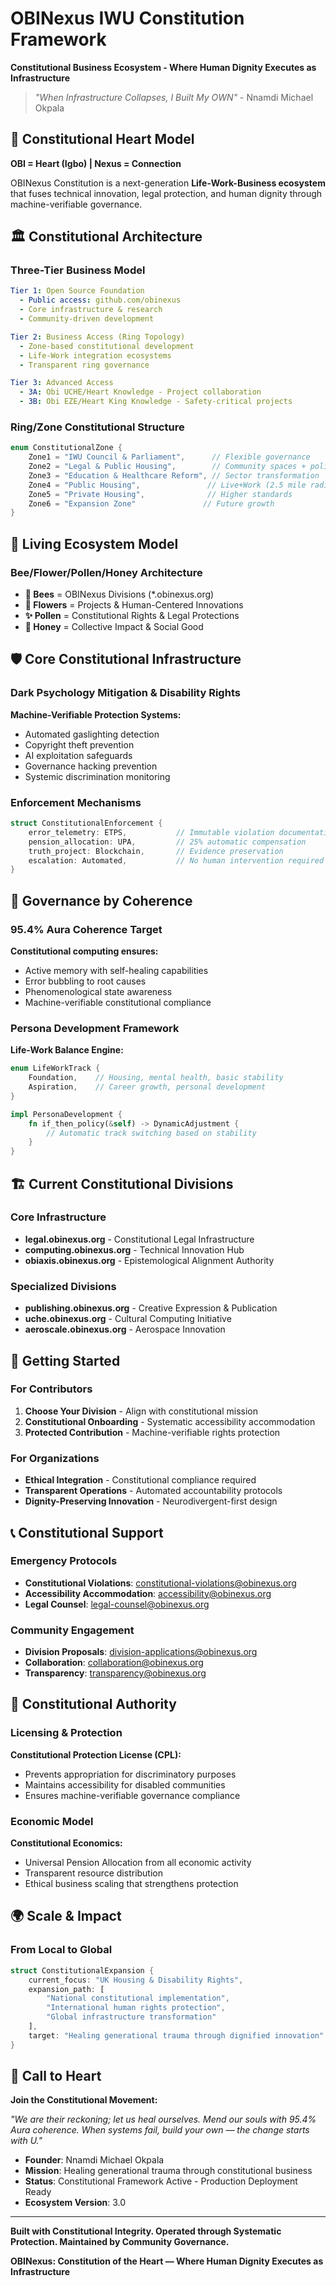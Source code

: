 # OBINexus IWU Constitution Framework

**Constitutional Business Ecosystem - Where Human Dignity Executes as Infrastructure**

> *"When Infrastructure Collapses, I Built My OWN"* - Nnamdi Michael Okpala

## 🌟 Constitutional Heart Model

**OBI = Heart (Igbo) | Nexus = Connection**

OBINexus Constitution is a next-generation **Life-Work-Business ecosystem** that fuses technical innovation, legal protection, and human dignity through machine-verifiable governance.

## 🏛️ Constitutional Architecture

### Three-Tier Business Model

```yaml
Tier 1: Open Source Foundation
  - Public access: github.com/obinexus
  - Core infrastructure & research
  - Community-driven development

Tier 2: Business Access (Ring Topology)
  - Zone-based constitutional development
  - Life-Work integration ecosystems
  - Transparent ring governance

Tier 3: Advanced Access
  - 3A: Obi UCHE/Heart Knowledge - Project collaboration
  - 3B: Obi EZE/Heart King Knowledge - Safety-critical projects
```

### Ring/Zone Constitutional Structure

```rust
enum ConstitutionalZone {
    Zone1 = "IWU Council & Parliament",      // Flexible governance
    Zone2 = "Legal & Public Housing",        // Community spaces + policy
    Zone3 = "Education & Healthcare Reform", // Sector transformation
    Zone4 = "Public Housing",               // Live+Work (2.5 mile radius)
    Zone5 = "Private Housing",              // Higher standards
    Zone6 = "Expansion Zone"               // Future growth
}
```

## 🐝 Living Ecosystem Model

### Bee/Flower/Pollen/Honey Architecture

- **🐝 Bees** = OBINexus Divisions (*.obinexus.org)
- **🌸 Flowers** = Projects & Human-Centered Innovations  
- **✨ Pollen** = Constitutional Rights & Legal Protections
- **🍯 Honey** = Collective Impact & Social Good

## 🛡️ Core Constitutional Infrastructure

### Dark Psychology Mitigation & Disability Rights

**Machine-Verifiable Protection Systems:**
- Automated gaslighting detection
- Copyright theft prevention
- AI exploitation safeguards
- Governance hacking prevention
- Systemic discrimination monitoring

### Enforcement Mechanisms

```rust
struct ConstitutionalEnforcement {
    error_telemetry: ETPS,           // Immutable violation documentation
    pension_allocation: UPA,         // 25% automatic compensation  
    truth_project: Blockchain,       // Evidence preservation
    escalation: Automated,           // No human intervention required
}
```

## 🎯 Governance by Coherence

### 95.4% Aura Coherence Target

**Constitutional computing ensures:**
- Active memory with self-healing capabilities
- Error bubbling to root causes
- Phenomenological state awareness
- Machine-verifiable constitutional compliance

### Persona Development Framework

**Life-Work Balance Engine:**
```rust
enum LifeWorkTrack {
    Foundation,    // Housing, mental health, basic stability
    Aspiration,    // Career growth, personal development
}

impl PersonaDevelopment {
    fn if_then_policy(&self) -> DynamicAdjustment {
        // Automatic track switching based on stability
    }
}
```

## 🏗️ Current Constitutional Divisions

### Core Infrastructure
- **legal.obinexus.org** - Constitutional Legal Infrastructure
- **computing.obinexus.org** - Technical Innovation Hub
- **obiaxis.obinexus.org** - Epistemological Alignment Authority

### Specialized Divisions  
- **publishing.obinexus.org** - Creative Expression & Publication
- **uche.obinexus.org** - Cultural Computing Initiative
- **aeroscale.obinexus.org** - Aerospace Innovation

## 🚀 Getting Started

### For Contributors
1. **Choose Your Division** - Align with constitutional mission
2. **Constitutional Onboarding** - Systematic accessibility accommodation
3. **Protected Contribution** - Machine-verifiable rights protection

### For Organizations
- **Ethical Integration** - Constitutional compliance required
- **Transparent Operations** - Automated accountability protocols
- **Dignity-Preserving Innovation** - Neurodivergent-first design

## 📞 Constitutional Support

### Emergency Protocols
- **Constitutional Violations**: constitutional-violations@obinexus.org
- **Accessibility Accommodation**: accessibility@obinexus.org  
- **Legal Counsel**: legal-counsel@obinexus.org

### Community Engagement
- **Division Proposals**: division-applications@obinexus.org
- **Collaboration**: collaboration@obinexus.org
- **Transparency**: transparency@obinexus.org

## 📜 Constitutional Authority

### Licensing & Protection
**Constitutional Protection License (CPL):**
- Prevents appropriation for discriminatory purposes
- Maintains accessibility for disabled communities
- Ensures machine-verifiable governance compliance

### Economic Model
**Constitutional Economics:**
- Universal Pension Allocation from all economic activity
- Transparent resource distribution
- Ethical business scaling that strengthens protection

## 🌍 Scale & Impact

### From Local to Global
```rust
struct ConstitutionalExpansion {
    current_focus: "UK Housing & Disability Rights",
    expansion_path: [
        "National constitutional implementation",
        "International human rights protection", 
        "Global infrastructure transformation"
    ],
    target: "Healing generational trauma through dignified innovation"
}
```

## 💝 Call to Heart

**Join the Constitutional Movement:**

*"We are their reckoning; let us heal ourselves. Mend our souls with 95.4% Aura coherence. When systems fail, build your own — the change starts with U."*

- **Founder**: Nnamdi Michael Okpala
- **Mission**: Healing generational trauma through constitutional business
- **Status**: Constitutional Framework Active - Production Deployment Ready
- **Ecosystem Version**: 3.0

---

**Built with Constitutional Integrity. Operated through Systematic Protection. Maintained by Community Governance.**

**OBINexus: Constitution of the Heart — Where Human Dignity Executes as Infrastructure**